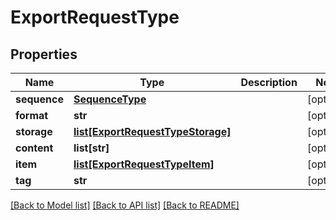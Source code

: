 # ExportRequestType

## Properties
Name | Type | Description | Notes
------------ | ------------- | ------------- | -------------
**sequence** | [**SequenceType**](SequenceType.md) |  | [optional] 
**format** | **str** |  | [optional] 
**storage** | [**list[ExportRequestTypeStorage]**](ExportRequestTypeStorage.md) |  | [optional] 
**content** | **list[str]** |  | [optional] 
**item** | [**list[ExportRequestTypeItem]**](ExportRequestTypeItem.md) |  | [optional] 
**tag** | **str** |  | [optional] 

[[Back to Model list]](../README.md#documentation-for-models) [[Back to API list]](../README.md#documentation-for-api-endpoints) [[Back to README]](../README.md)


